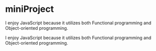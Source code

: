 # miniProject

I enjoy JavaScript because it utilizes both Functional programming and Object-oriented programming.

 I enjoy JavaScript because it utilizes both Functional programming and Object-oriented programming.